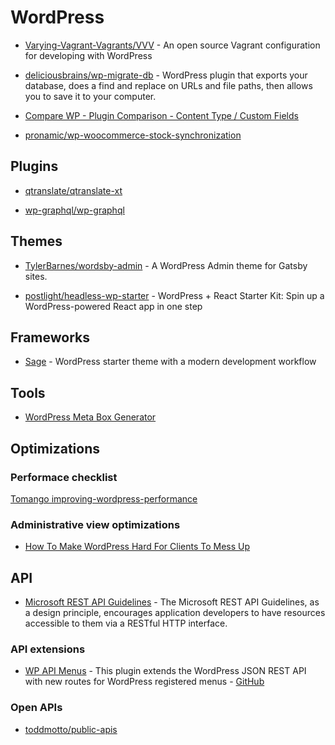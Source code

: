 # WordPress

- [Varying-Vagrant-Vagrants/VVV](https://github.com/Varying-Vagrant-Vagrants/VVV) - An open source Vagrant configuration for developing with WordPress

- [deliciousbrains/wp-migrate-db](https://github.com/deliciousbrains/wp-migrate-db) - WordPress plugin that exports your database, does a find and replace on URLs and file paths, then allows you to save it to your computer.

- [Compare WP - Plugin Comparison - Content Type / Custom Fields](https://docs.google.com/spreadsheets/d/1mSqienVYxLopTFGLPK0lGCJst2knKzXDtLQRgwjeBN8/edit#gid=3)

- [pronamic/wp-woocommerce-stock-synchronization](https://github.com/pronamic/wp-woocommerce-stock-synchronization)

## Plugins

- [qtranslate/qtranslate-xt](https://github.com/qtranslate/qtranslate-xt)

- [wp-graphql/wp-graphql](https://github.com/wp-graphql/wp-graphql)

## Themes

- [TylerBarnes/wordsby-admin](https://github.com/TylerBarnes/wordsby-admin) - A WordPress Admin theme for Gatsby sites.

- [postlight/headless-wp-starter](https://github.com/postlight/headless-wp-starter) - WordPress + React Starter Kit: Spin up a WordPress-powered React app in one step

## Frameworks

- [Sage](https://github.com/roots/sage) - WordPress starter theme with a modern development workflow

## Tools

- [WordPress Meta Box Generator](http://jeremyhixon.com/tool/wordpress-meta-box-generator-v2-beta/)

## Optimizations

### Performace checklist

[Tomango improving-wordpress-performance](http://www.tomango.co.uk/thinks/improving-wordpress-performance/)

### Administrative view optimizations

- [How To Make WordPress Hard For Clients To Mess Up](https://www.smashingmagazine.com/2016/07/how-to-make-wordpress-hard-for-clients-to-mess-up/)

## API

- [Microsoft REST API Guidelines](https://github.com/Microsoft/api-guidelines) - The Microsoft REST API Guidelines, as a design principle, encourages application developers to have resources accessible to them via a RESTful HTTP interface.

### API extensions

- [WP API Menus](https://wordpress.org/plugins/wp-api-menus/) - This plugin extends the WordPress JSON REST API with new routes for WordPress registered menus - [GitHub](https://github.com/unfulvio/wp-api-menus)

### Open APIs

- [toddmotto/public-apis](https://github.com/toddmotto/public-apis)
